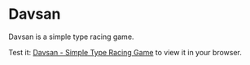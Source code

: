# Davsan

Davsan is a simple type racing game.

Test it: [Davsan - Simple Type Racing Game](https://davsan.netlify.app) to view it in your browser.